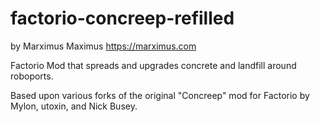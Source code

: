 # factorio-concreep-refilled

by Marximus Maximus
https://marximus.com

Factorio Mod that spreads and upgrades concrete and landfill around roboports.

Based upon various forks of the original "Concreep" mod for Factorio by Mylon, utoxin, and Nick Busey.
